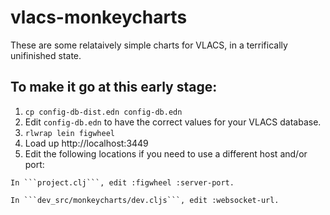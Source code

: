 # vlacs-monkeycharts

These are some relataively simple charts for VLACS, in a terrifically
unifinished state.

## To make it go at this early stage:

1. ```cp config-db-dist.edn config-db.edn```
1. Edit ```config-db.edn``` to have the correct values for your VLACS database.
1. ```rlwrap lein figwheel```
1. Load up http://localhost:3449
  1. Edit the following locations if you need to use a different host and/or port:
  
    In ```project.clj```, edit :figwheel :server-port.
  
    In ```dev_src/monkeycharts/dev.cljs```, edit :websocket-url.
